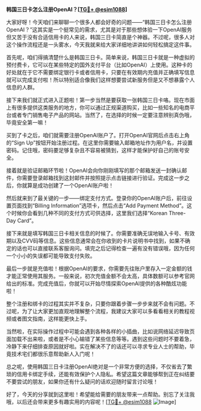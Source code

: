 **韩国三日卡怎么注册OpenAI？[[TG💪+ @esim1088](https://t.me/s/esim1088)]**

大家好呀！今天咱们来聊聊一个很多人都会好奇的问题——“韩国三日卡怎么注册OpenAI？”这其实是一个挺常见的需求，尤其是对于那些想体验一下OpenAI服务但又苦于没有合适信用卡的人来说，韩国三日卡简直是个神器。不过呢，很多人对这个操作流程还是一头雾水，今天我就来给大家详细地讲讲如何轻松搞定这件事。

首先呢，咱们得搞清楚什么是韩国三日卡。简单来说，韩国三日卡就是一种虚拟的预付费卡，它可以在某些特定的国外支付平台（比如OpenAI）上使用。这种卡的好处就在于它不需要绑定银行卡或者信用卡，只要在有效期内充值并正确填写信息就可以完成支付啦！所以特别适合像我们这样想要尝试新服务但是又不想暴露个人信息的人群。

接下来我们就正式进入正题啦！第一步当然是要获取一张韩国三日卡咯。现在市面上有很多提供这类服务的地方，你可以通过正规渠道购买，比如一些知名的电商平台或者专门销售电子产品的网站。当然了，在选择的时候一定要注意辨别真伪哦，毕竟安全第一嘛！

买到了卡之后，咱们就需要注册OpenAI账户了。打开OpenAI官网后点击右上角的“Sign Up”按钮开始注册过程。在这里你需要输入邮箱地址作为用户名，并设置密码。记住哦，密码要足够复杂且不容易被猜到，这样才能保护好自己的账号安全。

接着就是验证邮箱环节啦！OpenAI会向你刚刚填写的那个邮箱发送一封确认邮件，你需要登录邮箱找到这封邮件并按照提示点击链接进行验证。完成这一步之后，你就算是成功创建了一个OpenAI账户啦！

然后就来到了最关键的一步——绑定支付方式。登录你的OpenAI账户后，前往设置页面找到“Billing Information”选项卡，然后点击“Add Payment Method”。这个时候你会看到几种不同的支付方式可供选择，这里我们选择“Korean Three-Day Card”。

接下来就是填写韩国三日卡相关信息的时候了。你需要准确无误地输入卡号、有效期以及CVV码等信息。这些信息通常会在你收到的卡片说明书中找到，如果不确定的话也可以直接联系客服询问。填完之后记得检查一遍有没有错误哦，因为任何一个小小的失误都可能导致支付失败。

最后一步就是充值啦！根据OpenAI的要求，你需要先往账户里存入一定金额的钱才能正常使用其服务。一般来说，初次充值金额不会太高，具体数额可以参考官网给出的标准。完成充值后，你就可以开始尽情探索OpenAI提供的各种酷炫功能啦！

整个注册和绑卡的过程其实并不复杂，只要你跟着步骤一步步来就不会有问题。不过呢，为了让大家更加直观地理解整个流程，我建议大家可以多看看相关的教程视频或者图文指南，这样能更快上手。

当然啦，在实际操作过程中可能会遇到各种各样的小插曲，比如说网络延迟导致页面加载不出来啦，或者是不小心输错了某些信息等等。遇到这些问题时不要着急，冷静下来仔细排查原因就好啦。实在解决不了的话还可以寻求专业人士的帮助，毕竟技术宅们都很乐意帮助新人入门呢！

总之呢，使用韩国三日卡注册OpenAI绝对是一个非常方便的选择，不仅省去了繁琐的信用卡绑定手续，还能有效保护个人隐私。希望这篇文章能够帮到正在纠结要不要尝试的朋友，如果你还有什么疑问的话欢迎随时留言讨论哦！

好了，今天的分享就到这里啦！希望能给需要的朋友带来一点帮助。别忘了关注我哦，以后还会带来更多有趣实用的内容呢！[[TG💪+ @esim1088](https://t.me/s/esim1088) ![Image](https://i.postimg.cc/4NQfJmqS/Snipaste-2025-05-13-00-14-12.png)]